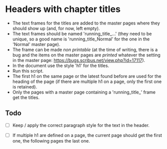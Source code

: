 # Headers with chapter titles

- The text frames for the titles are added to the master pages where they should show up (and, for now, left empty).
- The text frames should be named 'running_title_...' (they need to be unique, so a good name is 'running_title_Normal' for the one in the 'Normal' master page).
- The frame can be made _non printable_ (at the time of writing, there is a bug and the items on the master pages are _printed_ whatever the setting in the master page: https://bugs.scribus.net/view.php?id=17117).
- In the document use the style 'h1' for the titles.
- Run this script.
- The first h1 on the same page or the latest found before are used for the heading of the page (if there are multiple h1 on a page, only the first one is retained).
- Only the pages with a master page containing a 'running_title_' frame get the titles.

## Todo

- [ ] Keep / apply the correct paragraph style for the text in the header.
- [ ] If multiple h1 are defined on a page, the current page should get the first one, the following pages the last one.


